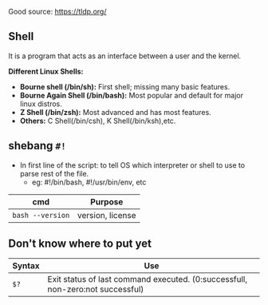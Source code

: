 Good source: https://tldp.org/
## Shell
It is a program that acts as an interface between a user and the kernel.

**Different Linux Shells:**
- **Bourne shell (/bin/sh):** First shell; missing many basic features.
- **Bourne Again Shell (/bin/bash):** Most popular and default for major linux distros.
- **Z Shell (/bin/zsh):** Most advanced and has most features.
- **Others:** C Shell(/bin/csh), K Shell(/bin/ksh),etc.

## shebang `#!`
- In first line of the script: to tell OS which interpreter or shell to use to parse rest of the file.
	- eg: \#!/bin/bash, \#!/usr/bin/env, etc


| cmd | Purpose |
|--|--|
| `bash --version` | version, license |


## Don't know where to put yet
| Syntax | Use |
|--|--|
| `$?` | Exit status of last command executed. (0:successfull, non-zero:not successful)|
